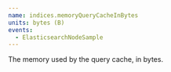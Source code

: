 ```yaml
---
name: indices.memoryQueryCacheInBytes
units: bytes (B)
events:
  - ElasticsearchNodeSample
---
```


The memory used by the query cache, in bytes.